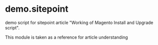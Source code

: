 demo.sitepoint
==============

demo script for sitepoint article "Working of Magento Install and Upgrade script".

This module is taken as a reference for article understanding
